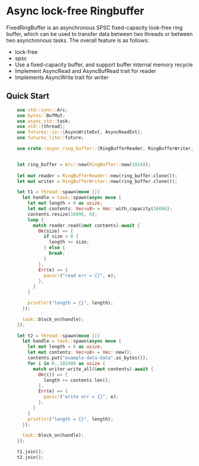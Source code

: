# Async lock-free Ringbuffer

FixedRingBuffer is an asynchronous SPSC fixed-capacity look-free ring buffer, which can be used to transfer data between two threads or between two asynchronous tasks. The overall feature is as follows:
* lock-free
* spsc
* Use a fixed-capacity buffer, and support buffer internal memory recycle
* Implement AsyncRead and AsyncBufRead trait for reader
* Implements AsyncWrite trait for writer

Quick Start
------------
```rust
    use std::sync::Arc;
    use bytes::BufMut;
    use async_std::task;
    use std::{thread};
    use futures::io::{AsyncWriteExt, AsyncReadExt};
    use futures_lite::future;

    use crate::async_ring_buffer::{RingBufferReader, RingBufferWriter, RingBuffer};


    let ring_buffer = Arc::new(RingBuffer::new(1024));
    
    let mut reader = RingBufferReader::new(ring_buffer.clone());
    let mut writer = RingBufferWriter::new(ring_buffer.clone());

    let t1 = thread::spawn(move ||{
      let handle = task::spawn(async move {
        let mut length = 0 as usize;
        let mut contents: Vec<u8> = Vec::with_capacity(16096);
        contents.resize(16096, 0);
        loop {
          match reader.read(&mut contents).await {
            Ok(size) => {
              if size > 0 {
                length += size;
              } else {
                break;
              }
            },
            Err(e) => {
              panic!("read err = {}", e);
            },
          }
        }

        println!("length = {}", length);
      });

      task::block_on(handle);
    });

    let t2 = thread::spawn(move ||{
      let handle = task::spawn(async move {
        let mut length = 0 as usize;
        let mut contents: Vec<u8> = Vec::new();
        contents.put("example-data-data".as_bytes());
        for i in 0..102400 as usize {
          match writer.write_all(&mut contents).await {
            Ok(()) => {
              length += contents.len();
            },
            Err(e) => {
              panic!("write err = {}", e);
            },
          }
        }
        println!("length = {}", length);
      });

      task::block_on(handle);
    });

    t1.join();
    t2.join();
```